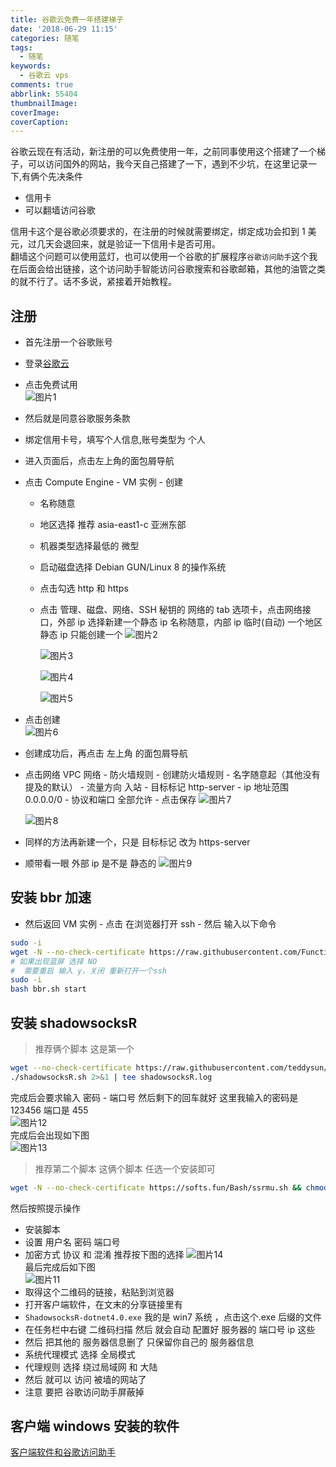 ```yaml
---
title: 谷歌云免费一年搭建梯子
date: '2018-06-29 11:15'
categories: 随笔
tags:
  - 随笔
keywords:
  - 谷歌云 vps
comments: true
abbrlink: 55404
thumbnailImage:
coverImage:
coverCaption:
---
```


谷歌云现在有活动，新注册的可以免费使用一年，之前同事使用这个搭建了一个梯子，可以访问国外的网站，我今天自己搭建了一下，遇到不少坑，在这里记录一下,有俩个先决条件

- 信用卡
- 可以翻墙访问谷歌

信用卡这个是谷歌必须要求的，在注册的时候就需要绑定，绑定成功会扣到 1 美元，过几天会退回来，就是验证一下信用卡是否可用。  
翻墙这个问题可以使用蓝灯，也可以使用一个谷歌的扩展程序`谷歌访问助手`这个我在后面会给出链接，这个访问助手智能访问谷歌搜索和谷歌邮箱，其他的油管之类的就不行了。话不多说，紧接着开始教程。

<!--more-->

## 注册

- 首先注册一个谷歌账号
- 登录[谷歌云](https://cloud.google.com/)
- 点击免费试用  
  ![图片1](/../images/googlecloud1.png)
- 然后就是同意谷歌服务条款
- 绑定信用卡号，填写个人信息,账号类型为 个人
- 进入页面后，点击左上角的面包屑导航
- 点击 Compute Engine - VM 实例 - 创建

  - 名称随意
  - 地区选择 推荐 asia-east1-c 亚洲东部
  - 机器类型选择最低的 微型
  - 启动磁盘选择 Debian GUN/Linux 8 的操作系统
  - 点击勾选 http 和 https
  - 点击 管理、磁盘、网络、SSH 秘钥的 网络的 tab 选项卡，点击网络接口，外部 ip 选择新建一个静态 ip 名称随意，内部 ip 临时(自动) 一个地区静态 ip 只能创建一个
    ![图片2](/../images/googlecloud2.png)

    ![图片3](/../images/googlecloud3.png)

    ![图片4](/../images/googlecloud4.png)

    ![图片5](/../images/googlecloud5.png)

- 点击创建  
  ![图片6](/../images/googlecloud6.png)
- 创建成功后，再点击 左上角 的面包屑导航
- 点击网络 VPC 网络 - 防火墙规则 - 创建防火墙规则 - 名字随意起（其他没有提及的默认） - 流量方向 入站 - 目标标记 http-server - ip 地址范围 0.0.0.0/0 - 协议和端口 全部允许 - 点击保存
  ![图片7](/../images/googlecloud7.png)

  ![图片8](/../images/googlecloud8.png)

- 同样的方法再新建一个，只是 目标标记 改为 https-server
- 顺带看一眼 外部 ip 是不是 静态的
  ![图片9](/../images/googlecloud9.png)

## 安装 bbr 加速

- 然后返回 VM 实例 - 点击 在浏览器打开 ssh - 然后 输入以下命令

```bash
sudo -i
wget -N --no-check-certificate https://raw.githubusercontent.com/FunctionClub/YankeeBBR/master/bbr.sh && bash bbr.sh install
# 如果出现蓝屏 选择 NO
#  需要重启 输入 y，关闭 重新打开一个ssh
sudo -i
bash bbr.sh start
```

## 安装 shadowsocksR

> 推荐俩个脚本 这是第一个

```bash
wget --no-check-certificate https://raw.githubusercontent.com/teddysun/shadowsocks_install/master/shadowsocksR.sh && chmod +x shadowsocksR.sh
./shadowsocksR.sh 2>&1 | tee shadowsocksR.log
```

完成后会要求输入 密码 - 端口号 然后剩下的回车就好 这里我输入的密码是 123456 端口是 455  
![图片12](/../images/googlecloud12.png)  
完成后会出现如下图  
![图片13](/../images/googlecloud13.png)

> 推荐第二个脚本 这俩个脚本 任选一个安装即可

```bash
wget -N --no-check-certificate https://softs.fun/Bash/ssrmu.sh && chmod +x ssrmu.sh && bash ssrmu.sh
```

然后按照提示操作

- 安装脚本
- 设置 用户名 密码 端口号
- 加密方式 协议 和 混淆 推荐按下图的选择
  ![图片14](/../images/googlecloud14.png)  
  最后完成后如下图  
  ![图片11](/../images/googlecloud11.png)
- 取得这个二维码的链接，粘贴到浏览器
- 打开客户端软件，在文末的分享链接里有
- `ShadowsocksR-dotnet4.0.exe` 我的是 win7 系统 ，点击这个.exe 后缀的文件
- 在任务栏中右键 二维码扫描 然后 就会自动 配置好 服务器的 端口号 ip 这些
- 然后 把其他的 服务器信息删了 只保留你自己的 服务器信息
- 系统代理模式 选择 全局模式
- 代理规则 选择 绕过局域网 和 大陆
- 然后 就可以 访问 被墙的网站了
- 注意 要把 谷歌访问助手屏蔽掉

## 客户端 windows 安装的软件

[客户端软件和谷歌访问助手](https://github.com/tiakia/-)
